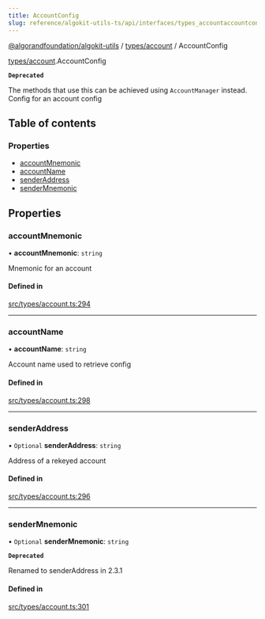 ```yaml
---
title: AccountConfig
slug: reference/algokit-utils-ts/api/interfaces/types_accountaccountconfig
---
```

[@algorandfoundation/algokit-utils](/reference/algokit-utils-ts/api/overview) / [types/account](/reference/algokit-utils-ts/api/modules/types_account/) / AccountConfig



[types/account](/reference/algokit-utils-ts/api/modules/types_account/).AccountConfig

**`Deprecated`**

The methods that use this can be achieved using `AccountManager` instead.
Config for an account config

## Table of contents

### Properties

- [accountMnemonic](#accountmnemonic)
- [accountName](#accountname)
- [senderAddress](#senderaddress)
- [senderMnemonic](#sendermnemonic)

## Properties

### accountMnemonic

• **accountMnemonic**: `string`

Mnemonic for an account

#### Defined in

[src/types/account.ts:294](https://github.com/algorandfoundation/algokit-utils-ts/blob/main/src/types/account.ts#L294)

___

### accountName

• **accountName**: `string`

Account name used to retrieve config

#### Defined in

[src/types/account.ts:298](https://github.com/algorandfoundation/algokit-utils-ts/blob/main/src/types/account.ts#L298)

___

### senderAddress

• `Optional` **senderAddress**: `string`

Address of a rekeyed account

#### Defined in

[src/types/account.ts:296](https://github.com/algorandfoundation/algokit-utils-ts/blob/main/src/types/account.ts#L296)

___

### senderMnemonic

• `Optional` **senderMnemonic**: `string`

**`Deprecated`**

Renamed to senderAddress in 2.3.1

#### Defined in

[src/types/account.ts:301](https://github.com/algorandfoundation/algokit-utils-ts/blob/main/src/types/account.ts#L301)